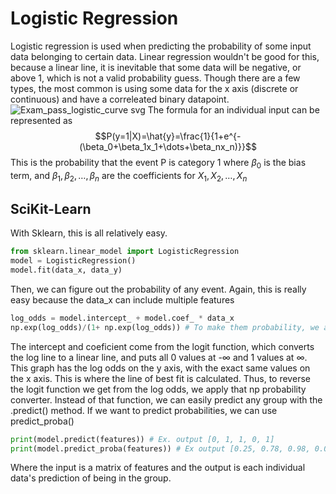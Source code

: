# Logistic Regression
Logistic regression is used when predicting the probability of some input data belonging to certain data. Linear regression wouldn't be good for this, because a linear
line, it is inevitable that some data will be negative, or above 1, which is not a valid probability guess. Though there are a few types, the most common is using some 
data for the x axis (discrete or continuous) and have a correleated binary datapoint.
![Exam_pass_logistic_curve svg](https://github.com/markstanl/Codecademy-Projects/assets/146277800/3f78bba5-afcf-462e-8efb-33950d5bff85)
The formula for an individual input can be represented as
$$P(y=1|X)=\hat{y}=\frac{1}{1+e^{-(\beta_0+\beta_1x_1+\dots+\beta_nx_n)}}$$
This is the probability that the event P is category 1
where $\beta_0$ is the bias term, and $\beta_1, \beta_2, \dots, \beta_n$ are the coefficients for $X_1, X_2, \dots, X_n$

## SciKit-Learn
With Sklearn, this is all relatively easy. 
```Python
from sklearn.linear_model import LogisticRegression
model = LogisticRegression()
model.fit(data_x, data_y)
```
Then, we can figure out the probability of any event. Again, this is really easy because the data_x can include multiple features
```Python
log_odds = model.intercept_ + model.coef_ * data_x 
np.exp(log_odds)/(1+ np.exp(log_odds)) # To make them probability, we apply the following operation
```
The intercept and coeficient come from the logit function, which converts the log line to a linear line, and puts all 0 values at -$\infty$ and 1 values at $\infty$.
This graph has the log odds on the y axis, with the exact same values on the x axis. This is where the line of best fit is calculated. 
Thus, to reverse the logit function we get from the log odds, we apply that np probability converter.
Instead of that function, we can easily predict any group with the .predict() method. If we want to predict probabilities, we can use predict_proba()
```Python
print(model.predict(features)) # Ex. output [0, 1, 1, 0, 1]
print(model.predict_proba(features)) # Ex output [0.25, 0.78, 0.98, 0.02]
```
Where the input is a matrix of features and the output is each individual data's prediction of being in the group. 
